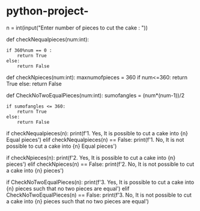 # python-project-
n = int(input("Enter number of pieces to cut the cake : "))



def checkNequalpieces(num:int):

    if 360%num == 0 :
        return True
    else:
        return False

def checkNpieces(num:int):
    maxnumofpieces = 360
    if num<=360:
        return True
    else:
        return False

def CheckNoTwoEqualPieces(num:int):
    sumofangles = (num*(num-1))/2

    if sumofangles <= 360:
        return True
    else:
        return False


if checkNequalpieces(n):
    print(f'1. Yes, It is possible to cut a cake into {n} Equal pieces')
elif checkNequalpieces(n) == False:
    print(f'1. No, It is not possible to cut a cake into {n} Equal pieces')

if checkNpieces(n):
    print(f'2. Yes, It is possible to cut a cake into {n} pieces')
elif checkNpieces(n) == False:
    print(f'2. No, It is not possible to cut a cake into {n} pieces')

if CheckNoTwoEqualPieces(n):
    print(f'3. Yes, It is possible to cut a cake into {n} pieces such that no two pieces are equal')
elif CheckNoTwoEqualPieces(n) == False:
    print(f'3. No, It is not possible to cut a cake into {n} pieces such that no two pieces are equal')
